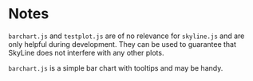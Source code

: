 # Notes

`barchart.js` and `testplot.js` are of no relevance for `skyline.js` and
are only helpful during development. They can be used to guarantee that
SkyLine does not interfere with any other plots.

`barchart.js` is a simple bar chart with tooltips and may be handy.
